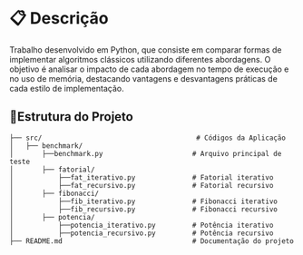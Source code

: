 # 📋 **Descrição**
Trabalho desenvolvido em Python, que consiste em comparar formas de implementar algoritmos clássicos utilizando diferentes abordagens. O objetivo é analisar o impacto de cada abordagem no tempo de execução e no uso de memória, destacando vantagens e desvantagens práticas de cada estilo de implementação.

## 📁**Estrutura do Projeto**

```
├── src/                                      # Códigos da Aplicação
│   ├── benchmark/
│       ├──benchmark.py                      # Arquivo principal de teste
│       ├── fatorial/
│           ├──fat_iterativo.py              # Fatorial iterativo
│           ├──fat_recursivo.py              # Fatorial recursivo
│       ├── fibonacci/
│           ├──fib_iterativo.py              # Fibonacci iterativo
│           ├──fib_recursivo.py              # Fibonacci recursivo
│       ├── potencia/
│           ├──potencia_iterativo.py         # Potência iterativo
│           ├──potencia_recursivo.py         # Potência recursivo
├── README.md                                # Documentação do projeto
```
